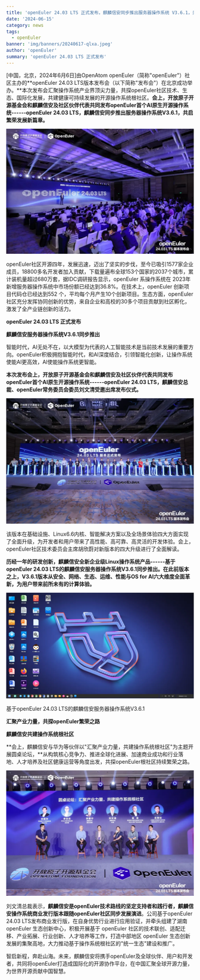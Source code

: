 ```yaml
---
title: 'openEuler 24.03 LTS 正式发布，麒麟信安同步推出服务器操作系统 V3.6.1，共启繁荣发展新篇章'
date: '2024-06-15'
category: news
tags:
  - openEuler
banner: 'img/banners/20240617-qlxa.jpeg'
author: 'openEuler'
summary: 'openEuler 24.03 LTS 正式发布'
---
```





\[中国，北京，2024年6月6日\]由OpenAtom
openEuler（简称\"openEuler\"）社区主办的**openEuler 24.03
LTS版本发布会（以下简称"发布会"）在北京成功举办。**本次发布会汇聚操作系统产业界顶尖力量，共探openEuler社区技术、生态、国际化发展，共建健康可持续发展的开源操作系统根社区。**会上，开放原子开源基金会和麒麟信安及社区伙伴代表共同发布openEuler首个AI原生开源操作系统------openEuler 24.03
LTS，麒麟信安同步推出服务器操作系统V3.6.1，共启繁荣发展新篇章。**



![image2](./media/image1.jpeg)


openEuler社区开源四年，发展迅速，迈出了坚实的步伐，至今已吸引1577家企业成员，18800多名开发者加入贡献，下载量遍布全球153个国家的2037个城市，累计装机量超过680万套，据IDC调研报告显示，openEuler
系操作系统在
2023年新增服务器操作系统中市场份额已经达到36.8%。在技术上，openEuler
创新项目代码仓已经达到552
个，平均每个月产生10个创新项目。生态方面，openEuler社区充分发挥协同创新的优势，来自企业和高校的30多个项目贡献到社区孵化，激发了全产业链创新的活力。

**openEuler 24.03 LTS 正式发布**

**麒麟信安服务器操作系统V3.6.1同步推出**

智能时代，AI无处不在，以大模型为代表的人工智能技术是当前技术发展的重要方向。openEuler积极拥抱智能时代，和AI深度结合，引领智能化创新，让操作系统使能AI更高效，AI使能操作系统更智能。

**本次发布会上，开放原子开源基金会和麒麟信安及社区伙伴代表共同发布openEuler首个AI原生开源操作系统------openEuler
24.03
LTS，麒麟信安总裁、openEuler常务委员会委员刘文清受邀出席发布仪式。**


![image2](./media/image2.webp)


该版本在基础设施、Linux6.6内核、智能解决方案以及全场景体验四大方面实现了全面升级，为开发者和用户带来了高性能、高可靠、高灵活的开发体验。会上，openEuler社区技术委员会主席胡欣蔚对新版本的四大升级进行了全面解读。

**历经一年的研发创新，麒麟信安全新企业级Linux操作系统产品------基于openEuler
24.03
LTS的麒麟信安服务器操作系统V3.6.1同步推出。在此前版本之上，V3.6.1版本从安全、网络、生态、运维、性能与OS
for AI六大维度全面革新，为用户带来前所未有的计算体验。**


![image2](./media/image3.webp)


基于openEuler 24.03 LTS的麒麟信安服务器操作系统V3.6.1

**汇聚产业力量，共探openEuler繁荣之路**

**麒麟信安共建操作系统根社区**

**会上，麒麟信安与华为等伙伴以"汇聚产业力量，共建操作系统根社区"为主题开展圆桌论坛，**从构筑核心竞争力、推进全球化进展、加速商业成功和行业落地、人才培养及社区健康运营等角度出发，共探openEuler根社区持续繁荣之路。


![image2](./media/image4.webp)


刘文清总裁表示，**麒麟信安是openEuler技术路线的坚定支持者和践行者，麒麟信安操作系统商业发行版本跟随openEuler社区同步发展演进**。公司基于openEuler
24.03 LTS发布商业发行版，在自身优势行业进行应用验证，并牵头组建了湖南
openEuler 生态创新中心，积极开展基于 openEuler
社区的技术联创、适配迁移、产业拓展、行业创新、人才培养等工作，打造中部地区
openEuler
生态创新发展的集聚高地，大力推动基于操作系统根社区的"统一生态"建设和推广。

智启新程，奔赴山海。未来，麒麟信安将携手openEuler及全球伙伴、用户和开发者，共同将openEuler打造成国际化的开源协作平台，在中国汇聚全球开源力量，为世界开源贡献中国智慧。
